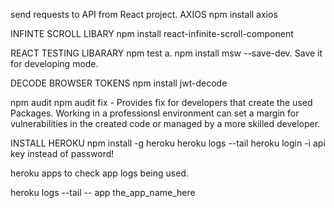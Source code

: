 send requests to API from React project.
AXIOS
npm install axios

INFINTE SCROLL LIBARY
npm install react-infinite-scroll-component

REACT TESTING LIBARARY
npm test a.
npm install msw --save-dev. Save it for developing mode.

DECODE BROWSER TOKENS
npm install jwt-decode

npm audit
npm audit fix - Provides fix for developers that create the used Packages.
Working in a professionsl environment can set a margin for vulnerabilities in the created code or managed by a more skilled developer.

INSTALL HEROKU
npm install -g heroku
heroku logs --tail
heroku login -i
api key instead of password!

heroku apps 
to check app logs being used.

heroku logs --tail -- app the_app_name_here
